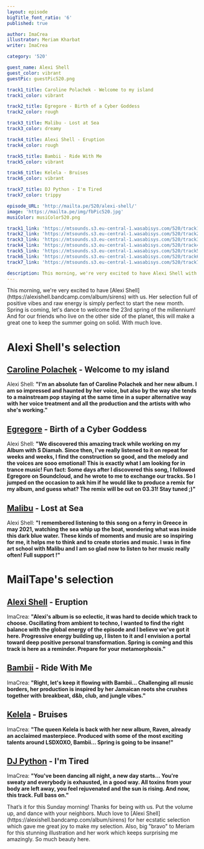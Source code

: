 ```yaml
---
layout: episode
bigTitle_font_ratio: '6'
published: true

author: ImaCrea 
illustrator: Meriam Kharbat
writer: ImaCrea

category: '520'

guest_name: Alexi Shell
guest_color: vibrant
guestPic: guestPic520.png

track1_title: Caroline Polachek - Welcome to my island
track1_color: vibrant

track2_title: Egregore - Birth of a Cyber Goddess
track2_color: rough 

track3_title: Malibu - Lost at Sea
track3_color: dreamy

track4_title: Alexi Shell - Eruption
track4_color: rough 

track5_title: Bambii - Ride With Me
track5_color: vibrant

track6_title: Kelela - Bruises
track6_color: vibrant 

track7_title: DJ Python - I'm Tired
track7_color: trippy 

episode_URL: 'http://mailta.pe/520/alexi-shell/'
image: 'https://mailta.pe/img/fbPic520.jpg'
musiColor: musiColor520.png

track1_link: 'https://mtsounds.s3.eu-central-1.wasabisys.com/520/track1.mp3'
track2_link: 'https://mtsounds.s3.eu-central-1.wasabisys.com/520/track2.mp3'
track3_link: 'https://mtsounds.s3.eu-central-1.wasabisys.com/520/track3.mp3'
track4_link: 'https://mtsounds.s3.eu-central-1.wasabisys.com/520/track4.mp3'
track5_link: 'https://mtsounds.s3.eu-central-1.wasabisys.com/520/track5.mp3'
track6_link: 'https://mtsounds.s3.eu-central-1.wasabisys.com/520/track6.mp3'
track7_link: 'https://mtsounds.s3.eu-central-1.wasabisys.com/520/track7.mp3'

description: This morning, we're very excited to have Alexi Shell with us. Her selection full of positive vibes and raw energy is simply perfect to start the new month. Spring is coming, let's dance to welcome the 23rd spring of the millennium! And for our friends who live on the other side of the planet, this will make a great one to keep the summer going on solid. With much love.
---
```

<p id="introduction">This morning, we're very excited to have [Alexi Shell](https://alexishell.bandcamp.com/album/sirens) with us. Her selection full of positive vibes and raw energy is simply perfect to start the new month. Spring is coming, let's dance to welcome the 23rd spring of the millennium! And for our friends who live on the other side of the planet, this will make a great one to keep the summer going on solid. With much love.</p>

# Alexi Shell's selection

## [Caroline Polachek](https://carolinepolachek.bandcamp.com/album/desire-i-want-to-turn-into-you) - Welcome to my island

Alexi Shell: **"**I'm an absolute fan of Caroline Polachek and her new album. I am so impressed and haunted by her voice, but also by the way she tends to a mainstream pop staying at the same time in a super alternative way with her voice treatment and all the production and the artists with who she's working.**"**


## [Egregore](https://egregore.bandcamp.com/) - Birth of a Cyber Goddess

Alexi Shell: **"**We discovered this amazing track while working on my Album with S Diamah. Since then, I've really listened to it on repeat for weeks and weeks, I find the construction so good, and the melody and the voices are sooo emotional! This is exactly what I am looking for in trance music! Fun fact: Some days after I discovered this song, I followed Egregore on Soundcloud, and he wrote to me to exchange our tracks. So I jumped on the occasion to ask him if he would like to produce a remix for my album, and guess what? The remix will be out on 03.31! Stay tuned ;)**"**

## [Malibu](https://mmmmalibu.bandcamp.com/album/one-life-2) - Lost at Sea

Alexi Shell: **"**I remembered listening to this song on a ferry in Greece in may 2021, watching the sea whip up the boat, wondering what was inside this dark blue water. These kinds of moments and music are so inspiring for me, it helps me to think and to create stories and music. I was in fine art school with Malibu and I am so glad now to listen to her music really often! Full support !**"**

# MailTape's selection

## [Alexi Shell](https://alexishell.bandcamp.com/album/sirens) - Eruption

ImaCrea: **"**Alexi's album is so eclectic, it was hard to decide which track to choose. Oscillating from ambient to techno, I wanted to find the right balance with the global energy of the episode and I believe we've got it here. Progressive energy building up, I listen to it and I envision a portal toward deep positive personal transformation. Spring is coming and this track is here as a reminder. Prepare for your metamorphosis.**"**

## [Bambii](https://bambiibambii.bandcamp.com/track/ride-with-me) - Ride With Me

ImaCrea: **"**Right, let's keep it flowing with Bambii... Challenging all music borders, her production is inspired by her Jamaican roots she crushes together with breakbeat, d&b, club, and jungle vibes.**"**

## [Kelela](https://kelela.bandcamp.com/album/raven) - Bruises

ImaCrea: **"**The queen Kelela is back with her new album, Raven, already an acclaimed masterpiece. Produced with some of the most exciting talents around LSDXOXO, Bambii... Spring is going to be insane!**"**


## [DJ Python](https://worldwideunlimited.bandcamp.com/album/esplit-ep) - I'm Tired

ImaCrea: **"**You've been dancing all night, a new day starts... You're sweaty and everybody is exhausted, in a good way. All toxins from your body are left away, you feel rejuvenated and the sun is rising. And now, this track. Full bass on.**"**

<p id="outroduction">That’s it for this Sunday morning! Thanks for being with us. Put the volume up, and dance with your neighbors. Much love to [Alexi Shell](https://alexishell.bandcamp.com/album/sirens) for her ecstatic selection which gave me great joy to make my selection. Also, big "bravo" to Meriam for this stunning illustration and her work which keeps surprising me amazingly. So much beauty here.</p>
